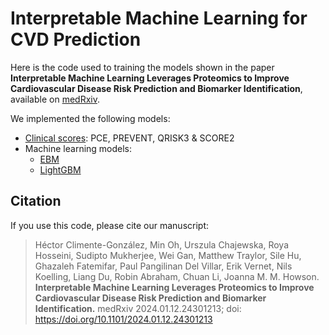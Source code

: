 # Interpretable Machine Learning for CVD Prediction

Here is the code used to training the models shown in the paper **Interpretable Machine Learning Leverages Proteomics to Improve Cardiovascular Disease Risk Prediction and Biomarker Identification**, available on [medRxiv](https://www.medrxiv.org/content/10.1101/2024.01.12.24301213v1).

We implemented the following models:

- [Clinical scores](clinical_scores): PCE, PREVENT, QRISK3 & SCORE2
- Machine learning models:
  - [EBM](ebm)
  - [LightGBM](lightgbm)

## Citation

If you use this code, please cite our manuscript:

> Héctor Climente-González, Min Oh, Urszula Chajewska, Roya Hosseini, Sudipto Mukherjee, Wei Gan, Matthew Traylor, Sile Hu, Ghazaleh Fatemifar, Paul Pangilinan Del Villar, Erik Vernet, Nils Koelling, Liang Du, Robin Abraham, Chuan Li, Joanna M. M. Howson. 
**Interpretable Machine Learning Leverages Proteomics to Improve Cardiovascular Disease Risk Prediction and Biomarker Identification.** 
medRxiv 2024.01.12.24301213; doi: https://doi.org/10.1101/2024.01.12.24301213
